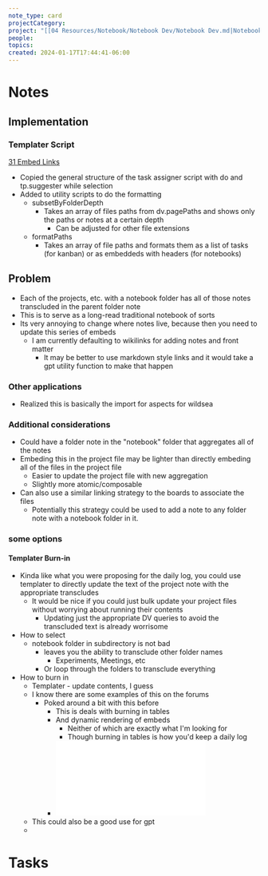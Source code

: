 ```yaml
---
note_type: card
projectCategory: 
project: "[[04 Resources/Notebook/Notebook Dev/Notebook Dev.md|Notebook Dev]]"
people: 
topics: 
created: 2024-01-17T17:44:41-06:00
---
```

# Notes
## Implementation

### Templater Script
[31 Embed Links](04%20Resources/Notebook/Templater/31%20Embed%20Links.md)
- Copied the general structure of the task assigner script with do and tp.suggester while selection
- Added to utility scripts to do the formatting
	- subsetByFolderDepth
		- Takes an array of files paths from dv.pagePaths and shows only the paths or notes at a certain depth
			- Can be adjusted for other file extensions
	- formatPaths
		- Takes an array of file paths and formats them as a list of tasks (for kanban) or as embeddeds with headers (for notebooks)

## Problem
- Each of the projects, etc. with a notebook folder has all of those notes transcluded in the parent folder note
- This is to serve as a long-read traditional notebook of sorts
- Its very annoying to change where notes live, because then you need to update this series of embeds
	- I am currently defaulting to wikilinks for adding notes and front matter
		- It may be better to use markdown style links and it would take a gpt utility function to make that happen
### Other applications
- Realized this is basically the import for aspects for wildsea
### Additional considerations
- Could have a folder note in the "notebook" folder that aggregates all of the notes
- Embeding this in the project file may be lighter than directly embeding all of the files in the project file
	- Easier to update the project file with new aggregation
	- Slightly more atomic/composable
- Can also use a similar linking strategy to the boards to associate the files
	- Potentially this strategy could be used to add a note to any folder note with a notebook folder in it. 
### some options

#### Templater Burn-in

- Kinda like what you were proposing for the daily log, you could use templater to directly update the text of the project note with the appropriate transcludes
	- It would be nice if you could just bulk update your project files without worrying about running their contents
		- Updating just the appropriate DV queries to avoid the transcluded text is already worrisome 
- How to select
	- notebook folder in subdirectory is not bad
		- leaves you the ability to transclude other folder names
			- Experiments, Meetings, etc
		- Or loop through the folders to transclude everything
- How to burn in
	- Templater - update contents, I guess
	- I know there are some examples of this on the forums
		- Poked around a bit with this before
			- This is deals with burning in tables
			- And dynamic rendering of embeds
				- Neither of which are exactly what I'm looking for
				- Though burning in tables is how you'd keep a daily log
			- ![Dealing with Dataview](04%20Resources/Notebook/Notebook%20Dev/notebook/2023-06-15-AsanaReportingNotes.md#Dealing%20with%20Dataview)
	- This could also be a good use for gpt
	- 

# Tasks

